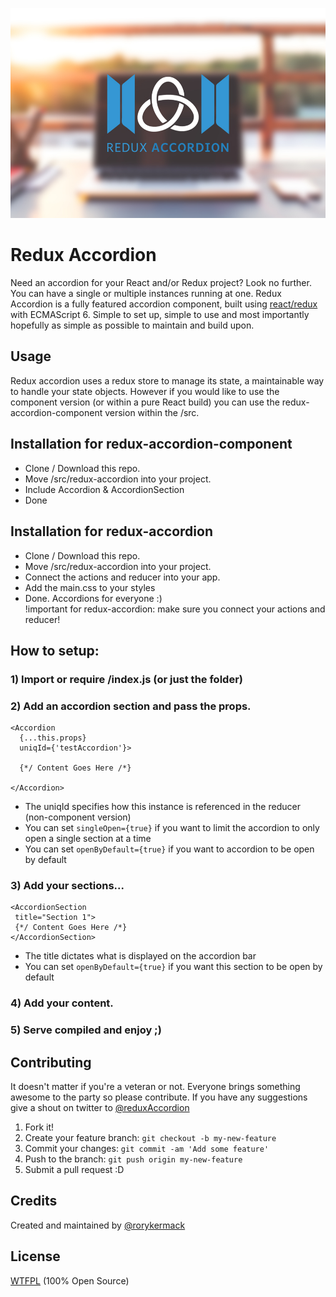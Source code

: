![Redux Accordion Header Image](/readme-header.jpg?raw=true)

# Redux Accordion
Need an accordion for your React and/or Redux project? Look no further. You can have a single or multiple instances running at one.
Redux Accordion is a fully featured accordion component, built using [react/redux](https://github.com/reactjs/redux/) with ECMAScript 6. Simple to set up, simple to use and most importantly hopefully as simple as possible to maintain and build upon.

## Usage
Redux accordion uses a redux store to manage its state, a maintainable way to handle your state objects. However if you would like to use the component version (or within a pure React build) you can use the redux-accordion-component version within the /src.


## Installation for redux-accordion-component
* Clone / Download this repo. <br/>
* Move /src/redux-accordion into your project. <br/>
* Include Accordion & AccordionSection
* Done


## Installation for redux-accordion
* Clone / Download this repo. <br/>
* Move /src/redux-accordion into your project. <br/>
* Connect the actions and reducer into your app. <br/>
* Add the main.css to your styles <br/>
* Done. Accordions for everyone :) <br/>
!important for redux-accordion: make sure you connect your actions and reducer!

## How to setup: <br/>
### 1) Import or require /index.js (or just the folder) <br/>
### 2) Add an accordion section and pass the props.<br/>
```
<Accordion
  {...this.props}
  uniqId={'testAccordion'}>

  {*/ Content Goes Here /*}

</Accordion>
```
* The uniqId specifies how this instance is referenced in the reducer (non-component version)
* You can set `singleOpen={true}` if you want to limit the accordion to only open a single section at a time
* You can set `openByDefault={true}` if you want to accordion to be open by default <br/>

### 3) Add your sections... <br/>

```
<AccordionSection
 title="Section 1">
 {*/ Content Goes Here /*}
</AccordionSection>
```
* The title dictates what is displayed on the accordion bar
* You can set `openByDefault={true}` if you want this section to be open by default <br/>

### 4) Add your content. <br/>
### 5) Serve compiled and enjoy ;) <br/>

## Contributing
It doesn't matter if you're a veteran or not. Everyone brings something awesome to the party so please contribute.
If you have any suggestions give a shout on twitter to [@reduxAccordion](https://twitter.com/@reduxAccordion) <br/>
1. Fork it! <br/>
2. Create your feature branch: `git checkout -b my-new-feature` <br/>
3. Commit your changes: `git commit -am 'Add some feature'` <br/>
4. Push to the branch: `git push origin my-new-feature` <br/>
5. Submit a pull request :D <br/>

## Credits
Created and maintained by [@rorykermack](https://twitter.com/@rorykermack)
## License
[WTFPL](http://www.wtfpl.net/) (100% Open Source)
